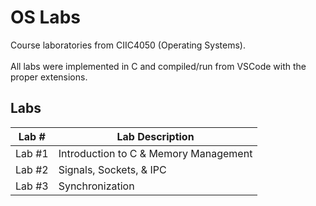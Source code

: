 # OS Labs
Course laboratories from CIIC4050 (Operating Systems). <br> <br>
All labs were implemented in C and compiled/run from VSCode with the proper extensions.

## Labs
| Lab #                | Lab Description                                   |
|----------------------|---------------------------------------------------|
| Lab #1               | Introduction to C & Memory Management             |
| Lab #2               | Signals, Sockets, & IPC                           |
| Lab #3               | Synchronization                                   |